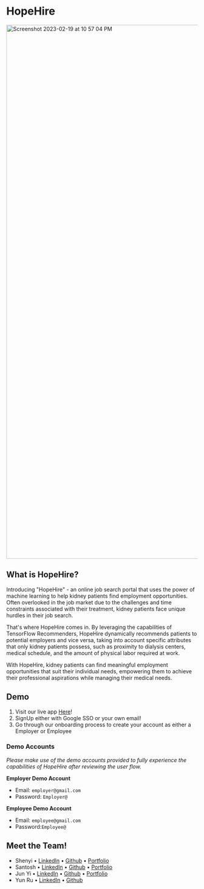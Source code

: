 # HopeHire
<img width="1402" alt="Screenshot 2023-02-19 at 10 57 04 PM" src="https://user-images.githubusercontent.com/29945147/219956791-100a4403-2c53-4f5f-96eb-e45e4107e005.png">

## What is HopeHire?
Introducing "HopeHire" - an online job search portal that uses the power of machine learning to help kidney patients find employment opportunities. Often overlooked in the job market due to the challenges and time constraints associated with their treatment, kidney patients face unique hurdles in their job search. 

That's where HopeHire comes in. By leveraging the capabilities of TensorFlow Recommenders, HopeHire dynamically recommends patients to potential employers and vice versa, taking into account specific attributes that only kidney patients possess, such as proximity to dialysis centers, medical schedule, and the amount of physical labor required at work. 

With HopeHire, kidney patients can find meaningful employment opportunities that suit their individual needs, empowering them to achieve their professional aspirations while managing their medical needs.

## Demo
1. Visit our live app [Here](https://hopehire.netlify.app/)!
2. SignUp either with Google SSO or your own email!
3. Go through our onboarding process to create your account as either a Employer or Employee

### Demo Accounts
_Please make use of the demo accounts provided to fully experience the capabilities of HopeHire after reviewing the user flow._

**Employer Demo Account**
- Email: `employer@gmail.com`
- Password: `Employer@`

**Employee Demo Account**
- Email: `employee@gmail.com`
- Password:`Employee@`

## Meet the Team!
- Shenyi • [LinkedIn](https://www.linkedin.com/in/ShenyiCui) • [Github](https://github.com/ShenyiCui) • [Portfolio](https://shenyicui.dev/)
- Santosh • [LinkedIn](https://www.linkedin.com/in/santosh-muthukrishnan/) • [Github](https://github.com/Santosh3007) • [Portfolio](https://santoshmuthukrishnan.com/)
- Jun Yi • [LinkedIn](https://www.linkedin.com/in/goh-jun-yi/) • [Github](https://github.com/Junyi00) • [Portfolio](https://gohjunyi.dev/)
- Yun Ru • [LinkedIn](https://www.linkedin.com/in/yunruu/) • [Github](https://github.com/yunruu)

